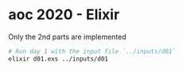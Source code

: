 # aoc 2020 - Elixir

Only the 2nd parts are implemented

```sh
# Run day 1 with the input file `../inputs/d01`
elixir d01.exs ../inputs/d01
```
